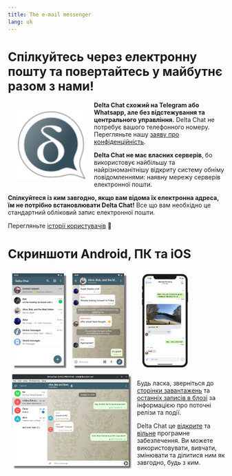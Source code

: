 ```yaml
---
title: The e-mail messenger
lang: uk
---
```


# Спілкуйтесь через електронну пошту та повертайтесь у майбутнє разом з нами!

<img src="../assets/logos/delta-chat.svg" width="160" style="float: left; margin: 20px;" />

**Delta Chat схожий на Telegram або Whatsapp, але без відстежування та центрального управління.**
Delta Chat не потребує вашого телефонного номеру. Перегляньте нашу [заяву про конфіденційність](gdpr). 

**Delta Chat не має власних серверів**, бо використовує найбільшу та найрізноманітнішу відкриту
систему обніму повідомленнями: наявну мережу серверів електронної пошти.

**Спілкуйтеся із ким завгодно, якщо вам відома їх електронна адреса, їм не потрібно встановлювати Delta Chat!**
Все що вам необхідно це стандартний обліковий запис електронної пошти.

Перегляньте [історії користувачів](user-voices) 📣


# Скриншоти Android, ПК та iOS

<img src="../assets/blog/screenshots/2019-12-17-delta-chat-google-play-release-chat-list-light.png" width="120" 
style="float: left; margin: 10px;display: block;box-shadow: 5px 5px 2px #777;" /> 
<img src="../assets/blog/screenshots/2019-12-17-delta-chat-google-play-release-group-light.png" width="120" 
style="float: left; margin: 10px;display: block;box-shadow: 5px 5px 2px #777;" /> 

<img src="../assets/blog/desktop-screenshot.png" width="280" style="float:left; margin: 10px" />

<img src="../assets/blog/screenshots/2020-01-09-delta-chat-iOS-weekend-group-chat.png" width="110" style="margin: 10px" /> 

Будь ласка, зверніться до [сторінки завантажень](https://get.delta.chat) та [останніх записів в блозі](blog)
за інформацією про поточні релізи та події. 

Delta Chat це [відкрите](https://en.wikipedia.org/wiki/Open-source_software) та [вільне](https://en.wikipedia.org/wiki/Free_software) програмне забезпечення. Ви можете використовувати, вивчати, змінювати та ділитися ним як завгодно, будь з ким.
